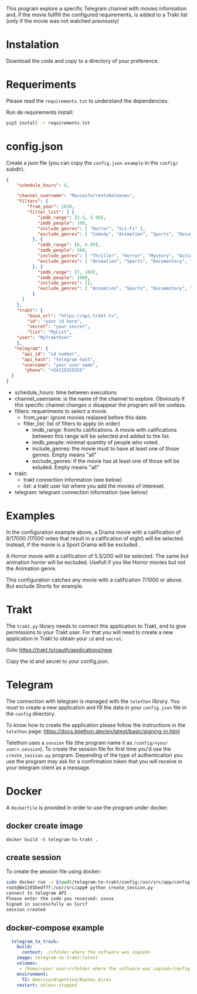 This program explore a specific Telegram channel with movies information and, if the movie fullfill the configured requirements, is added to a Trakt list (only if the movie was not watched previously)

# Instalation

Download the code and copy to a directory of your preference. 

# Requeriments

Please read the `requirements.txt` to understand the dependencies.

Run de requirements install:

```bash
pip3 install -r requirements.txt
```
# config.json

Create a json file (you can copy the `config.json.example` in the `config/` subdir).

```json
{
    "schedule_hours": 6,

    "channel_username": "MoviesTorrentsReleases",
    "filters": {
	    "from_year": 2020,
	    "filter_list": [ {
		    "imdb_range": [5.5, 5.99],
		    "imdb_people": 100,
		    "include_genres": [ "Horror", "Sci-Fi" ],
		    "exclude_genres": [ "Comedy", "Animation", "Sports", "Documentary", "Biography", "Short" ]
		  }, {
		    "imdb_range": [6, 6.99],
		    "imdb_people": 500,
		    "include_genres": [ "Thriller", "Horror", "Mystery", "Action", "Adventure", "Crime", "Sci-Fi" ],
		    "exclude_genres": [ "Animation", "Sports", "Documentary", "Short" ]
		  }, {
		    "imdb_range": [7, 100],
		    "imdb_people": 1000,
		    "include_genres": [],
		    "exclude_genres": [ "Animation", "Sports", "Documentary", "Short" ]
		  }
      ]
    },
    "trakt": {
        "base_url": "https://api.trakt.tv",
        "id": "your id here",
        "secret": "your secret",
        "list": "MyList",
	"user": "MyTraktUser"
    },
   "telegram": {
      "api_id": "id number",
      "api_hash": "telegram hast",
      "username": "your user name",
       "phone": "+54115555555"
  }
}
```
* schedule_hours: time between executions
* channel_username: is the name of the channel to explore. Obviously if this specific channel changes o disappear the program will be useless.
* filters: requeriments to select a movie.
    * from_year: ignore movies realased before this date.
    * filter_list: list of filters to apply (in order)
        * imdb_range: from/to califications. A movie with califications between this range will be selected and added to the list.
        * imdb_people: minimal quantity of people who voted.
        * include_genres: the movie must to have at least one of those genres. Empty means "all"
        * exclude_genres: if the movie has at least one of those will be exluded. Empty means "all"
* trakt: 
    * trakt connection information (see below)
    * list: a trakt user list where you add the movies of intereset.
* telegram: telegram connection information (see below)

# Examples

In the configuration example above, a Drama movie with a calification of 8/17000 (17000 votes that result in a calification of eight) will be selected. Instead, if the movie is a Sport Drama will be excluded .

A Horror movie with a calification of 5.5/200 will be selected. The same but animation horror will be excluded. Usefull if you like Horror movies but not the Animation genre.

This configuration catches any movie with a calification 7/1000 or above. But exclude Shorts for example.

# Trakt

The `trakt.py` library needs to connect this application to Trakt, and to give permissions to your Trakt user. For that you will need to create a new application in Trakt to obtain your `id` and `secret`.

Goto https://trakt.tv/oauth/applications/new

Copy the id and secret to your config.json.

# Telegram

The connection with telegram is managed with the `telethon` library. You must to create a new application and fill the data in your `config.json` file in the `config` directory.

To know how to create the application please follow the instructions in the `telethon` page: https://docs.telethon.dev/en/latest/basic/signing-in.html

Telethon uses a `session` file (the program name it as `/config/<your user>.session`). To create the session file for first time you'd use the `create_session.py` program. Depending of the type of authentication you use the program may ask for a confirmation token that you will receive in your telegram client as a message.

# Docker

A `dockerfile` is provided in order to use the program under docker.

## docker create image

`docker build -t telegram-to-trakt .`

## create session

To create the session file using docker:

```bash
sudo docker run -v $(pwd)/telegram-to-trakt/config:/usr/src/app/config -it telegram-to-trakt bash
root@8e1193bedf7f:/usr/src/app# python create_session.py
connect to telegram API
Please enter the code you received: xxxxx
Signed in successfully as Curif
session created

```

## docker-compose example

```yaml
  telegram_to_track:
    build:
      context: ./<folder where the software was copied>
    image: telegram-to-trakt:latest
    volumes:
     - /home/<your user>/<folder where the software was copied>/config:/usr/src/app/config
    environment:
      TZ: America/Argentina/Buenos_Aires
    restart: unless-stopped

```
